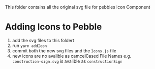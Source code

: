 This folder contains all the original svg file for pebbles Icon Component

# Adding Icons to Pebble
1) add the svg files to this foldert
2) run `yarn addIcon`
3) commit both the new svg files and the `Icons.js` file
4) new icons are no avalible as camcelCased File Names e.g. `construction-sign.svg` is avalible as `constructionSign`
